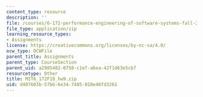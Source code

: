 ```yaml
---
content_type: resource
description: ''
file: /courses/6-172-performance-engineering-of-software-systems-fall-2018/d407603b57b66e347485010e46fd3261_MIT6_172F18_hw9.zip
file_type: application/zip
learning_resource_types:
- Assignments
license: https://creativecommons.org/licenses/by-nc-sa/4.0/
ocw_type: OCWFile
parent_title: Assignments
parent_type: CourseSection
parent_uid: a2985482-0758-c1ef-a6ea-42f1d63e5cb7
resourcetype: Other
title: MIT6_172F18_hw9.zip
uid: d407603b-57b6-6e34-7485-010e46fd3261
---
```

